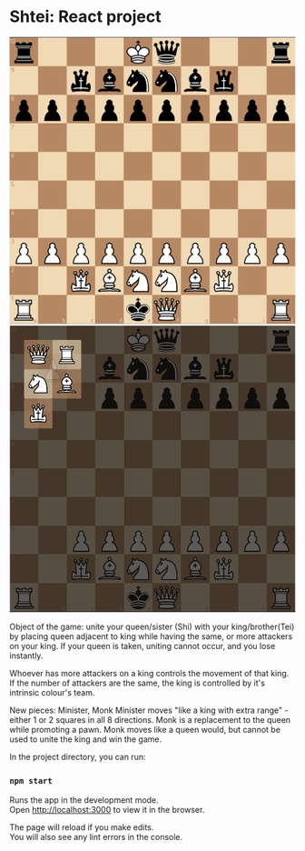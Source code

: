 # Shtei: React project

![Demo Screenshot](./public/demo/screenshot.PNG)
![Promotion Screenshot](./public/demo/screenshot_promote.PNG)

Object of the game: unite your queen/sister (Shi) with your king/brother(Tei) by placing queen adjacent to king while having the same, or more attackers on your king. If your queen is taken, uniting cannot occur, and you lose instantly.

Whoever has more attackers on a king controls the movement of that king. If the number of attackers are the same, the king is controlled by it's intrinsic colour's team.

New pieces: Minister, Monk
Minister moves "like a king with extra range" -either 1 or 2 squares in all 8 directions.
Monk is a replacement to the queen while promoting a pawn. Monk moves like a queen would, but cannot be used to unite the king and win the game.

In the project directory, you can run:

### `npm start`

Runs the app in the development mode.\
Open [http://localhost:3000](http://localhost:3000) to view it in the browser.

The page will reload if you make edits.\
You will also see any lint errors in the console.
